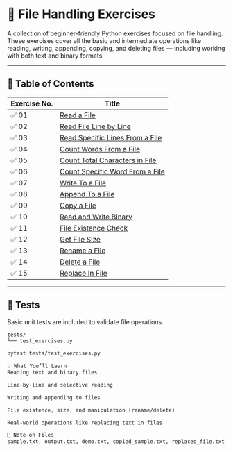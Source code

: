 # 📁 File Handling Exercises

A collection of beginner-friendly Python exercises focused on file handling. These exercises cover all the basic and intermediate operations like reading, writing, appending, copying, and deleting files — including working with both text and binary formats.

---

## 📘 Table of Contents

| Exercise No. | Title                                                                                   |
|--------------|-----------------------------------------------------------------------------------------|
| ✅ 01         | [Read a File](./Exercise01%20(Read%20a%20File)/Exercise01%20(Read%20a%20File).py)                      |
| ✅ 02         | [Read File Line by Line](./Exercise02%20(Read%20File%20Line%20by%20Line)/Exercise02%20(Read%20File%20Line%20by%20Line).py)   |
| ✅ 03         | [Read Specific Lines From a File](./Exercise03%20(Read%20Specific%20Lines%20From%20a%20File)/Exercise03%20(Read%20Specific%20Lines%20From%20a%20File).py) |
| ✅ 04         | [Count Words From a File](./Exercise04%20(Count%20Words%20From%20a%20File)/Exercise04%20(Count%20Words%20From%20a%20File).py) |
| ✅ 05         | [Count Total Characters in File](./Exercise05%20(Count%20Total%20Number%20of%20Characters%20in%20File)/Exercise05%20(Count%20Total%20Number%20of%20Characters%20in%20File).py) |
| ✅ 06         | [Count Specific Word From a File](./Exercise06%20(Count%20Specific%20Word%20From%20a%20File)/Exercise06%20(Count%20Specific%20Word%20From%20a%20File).py) |
| ✅ 07         | [Write To a File](./Exercise07%20(Write%20To%20a%20File)/Exercise07%20(Write%20To%20a%20File).py) |
| ✅ 08         | [Append To a File](./Exercise08%20(Append%20To%20a%20File)/Exercise08%20(Append%20To%20a%20File).py) |
| ✅ 09         | [Copy a File](./Exercise09%20(Copy%20a%20File)/Exercise09%20(Copy%20a%20File).py) |
| ✅ 10         | [Read and Write Binary](./Exercise10%20(Read%20and%20Write%20Binary)/Exercise10%20(Read%20and%20Write%20Binary).py) |
| ✅ 11         | [File Existence Check](./Exercise11%20(File%20Existence%20Check)/Exercise11%20(File%20Existence%20Check).py) |
| ✅ 12         | [Get File Size](./Exercise12%20(Get%20File%20Size)/Exercise12%20(Get%20File%20Size).py) |
| ✅ 13         | [Rename a File](./Exercise13%20(Rename%20a%20File)/Exercise13%20(Rename%20a%20File).py) |
| ✅ 14         | [Delete a File](./Exercise%2014%20(Delete%20a%20File)/Exercise%2014%20(Delete%20a%20File).py) |
| ✅ 15         | [Replace In File](./Exercise15%20(Replace%20In%20File)/Exercise15%20(Replace%20In%20File).py) |

---

## 🧪 Tests

Basic unit tests are included to validate file operations.

```bash
tests/
└── test_exercises.py

pytest tests/test_exercises.py

💡 What You’ll Learn
Reading text and binary files

Line-by-line and selective reading

Writing and appending to files

File existence, size, and manipulation (rename/delete)

Real-world operations like replacing text in files

📂 Note on Files
sample.txt, output.txt, demo.txt, copied_sample.txt, replaced_file.txt, input.bin, and output.bin are sample input/output files used for exercises.